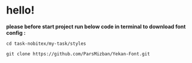 # hello!
**please before start project run below code in terminal to download font 
config :**

`cd task-nobitex/my-task/styles`

`git clone https://github.com/ParsMizban/Yekan-Font.git`
##

